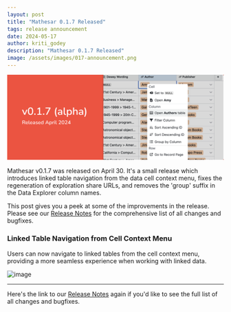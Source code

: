 ```yaml
---
layout: post
title: "Mathesar 0.1.7 Released"
tags: release announcement
date: 2024-05-17
author: kriti_godey
description: "Mathesar 0.1.7 Released"
image: /assets/images/017-announcement.png
---
```


![image](/assets/images/017-announcement.png)

Mathesar v0.1.7 was released on April 30. It's a small release which introduces linked table navigation from the data cell context menu, fixes the regeneration of exploration share URLs, and removes the 'group' suffix in the Data Explorer column names.

This post gives you a peek at some of the improvements in the release. Please see our [Release Notes](https://docs.mathesar.org/releases/0.1.7/) for the comprehensive list of all changes and bugfixes.

### Linked Table Navigation from Cell Context Menu

Users can now navigate to linked tables from the cell context menu, providing a more seamless experience when working with linked data.

![image](https://github.com/mathesar-foundation/mathesar/assets/845767/3015b1e8-7038-41b3-a9ec-59a4d55780d0)

----

Here's the link to our [Release Notes](https://docs.mathesar.org/releases/0.1.7/) again if you'd like to see the full list of all changes and bugfixes.
